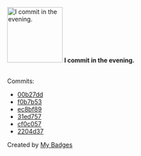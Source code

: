 <img src="https://my-badges.github.io/my-badges/evening-commits.png" alt="I commit in the evening." title="I commit in the evening." width="128">
<strong>I commit in the evening.</strong>
<br><br>

Commits:

- <a href="https://github.com/ksysoev/revdial/commit/00b27ddbb868b664e8a241ee916e8481f51957c2">00b27dd</a>
- <a href="https://github.com/ksysoev/revdial/commit/f0b7b5345ee0f2f0e6ae0812c4540113f3d74fa1">f0b7b53</a>
- <a href="https://github.com/ksysoev/make-it-public/commit/ec8bf8989c40fe87fbe27299be3b02e5e758b433">ec8bf89</a>
- <a href="https://github.com/ksysoev/make-it-public/commit/31ed757a512c6411e5eb0a1f9309d3ca99842213">31ed757</a>
- <a href="https://github.com/ksysoev/wsget/commit/cf0c057c3bc1200bbb86b8d68a0e4fea09781692">cf0c057</a>
- <a href="https://github.com/ksysoev/wsget/commit/2204d378cb79552a03ee4e55f1f6bbf9eb7631b5">2204d37</a>


Created by <a href="https://github.com/my-badges/my-badges">My Badges</a>